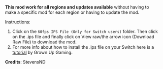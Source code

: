 **This mod work for all regions and updates available** without having to make a specific mod for each region or having to update the mod. 

Instructions:

1. Click on the `60fps IPS File (Only for Switch users)` folder. Then click on the .ips file and finally click on View raw/the arrow icon (Download Raw File) to download the mod.
2. For more info about how to install the .ips file on your Switch here is a [tutorial](https://youtu.be/m-V6Rs2sm9w?si=-b10u6yv0dhih5Kk) by Grown Up Gaming.

**Credits**: StevensND